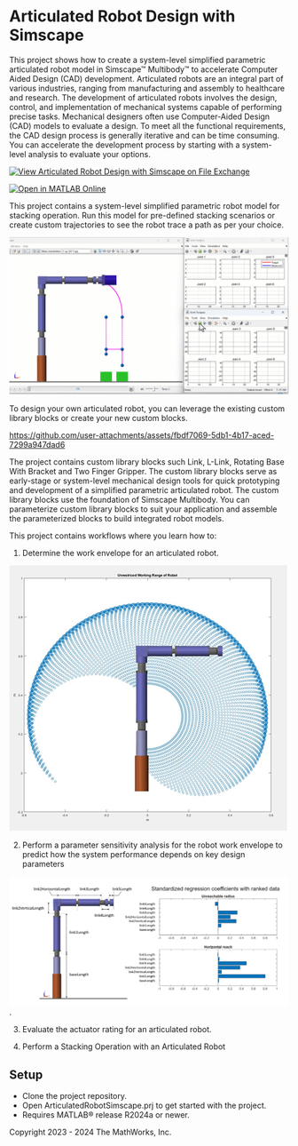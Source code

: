 # Articulated Robot Design with Simscape

This project shows how to create a system-level simplified parametric 
articulated robot model in Simscape&trade; Multibody&trade; to accelerate 
Computer Aided Design (CAD) development. 
Articulated robots are an integral part of various industries, 
ranging from manufacturing and assembly to healthcare and research. The 
development of articulated robots involves the design, control, and 
implementation of mechanical systems capable of performing precise tasks.
Mechanical designers often use Computer-Aided Design (CAD) models to 
evaluate a design. To meet all the functional requirements, the CAD 
design process is generally iterative and can be time consuming. You can 
accelerate the development process by starting with a system-level analysis 
to evaluate your options.

[![View Articulated Robot Design with Simscape on File Exchange](https://www.mathworks.com/matlabcentral/images/matlab-file-exchange.svg)](https://www.mathworks.com/matlabcentral/fileexchange/161506-articulated-robot-design-with-simscape)

[![Open in MATLAB Online](https://www.mathworks.com/images/responsive/global/open-in-matlab-online.svg)](https://matlab.mathworks.com/open/github/v1?repo=simscape/Articulated-Robot-Simscape)

This project contains a system-level simplified parametric robot model for 
stacking operation. Run this model for pre-defined stacking scenarios or 
create custom trajectories to see the robot trace a path as per your choice.

![](Overview/html/RobotStackingAnimation.gif)

To design your own articulated robot, you can leverage the existing custom 
library blocks or create your new custom blocks.



https://github.com/user-attachments/assets/fbdf7069-5db1-4b17-aced-7299a947dad6



The project contains custom library blocks such Link, L-Link, Rotating Base 
With Bracket and Two Finger Gripper. The custom library blocks serve as 
early-stage or system-level mechanical design tools for quick prototyping 
and development of a simplified parametric articulated robot. The custom 
library blocks use the foundation of Simscape Multibody. You can parameterize 
custom library blocks to suit your application and assemble the parameterized 
blocks to build integrated robot models.

This project contains workflows where you learn how to:
1. Determine the work envelope for an articulated robot.

![](Images/ParametricRobotWorkspace.png)

2. Perform a parameter sensitivity analysis for the robot work envelope to 
predict how the system performance depends on key design parameters

![](Images/ParameterSensitivityAnalysisResults.png). 

3. Evaluate the actuator rating for an articulated robot.

4. Perform a Stacking Operation with an Articulated Robot


## Setup 
* Clone the project repository.
* Open ArticulatedRobotSimscape.prj to get started with the project. 
* Requires MATLAB&reg; release R2024a or newer.

Copyright 2023 - 2024 The MathWorks, Inc.
